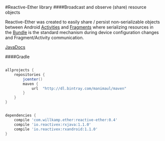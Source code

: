 #Reactive-Ether library
####Broadcast and observe (share) resource objects

Reactive-Ether was created to easily share / persist non-serializable objects between Android
[Activities](http://developer.android.com/reference/android/app/Activity.html) and
[Fragments](http://developer.android.com/reference/android/app/Fragment.html) where serializing resources in the
[Bundle](http://developer.android.com/reference/android/os/Bundle.html) is the standard mechanism during device
configuration changes and Fragment/Activity communication.

[JavaDocs](https://raw.githubusercontent.com/manimaul/reactive-ether/master/docs/index.html)

####Gradle

```gradle

allprojects {
    repositories {
        jcenter()
        maven {
            url  "http://dl.bintray.com/manimaul/maven"
        }
    }
}


dependencies {
    compile 'com.willkamp.ether:reactive-ether:0.4'
    compile 'io.reactivex:rxjava:1.1.0'
    compile 'io.reactivex:rxandroid:1.1.0'
}

```

